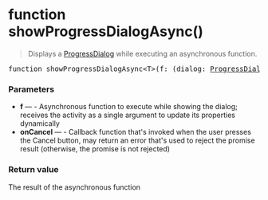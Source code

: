 # function showProgressDialogAsync()

> Displays a [ProgressDialog](ProgressDialog.md) while executing an asynchronous function.

<pre class="docgen_signature">function showProgressDialogAsync&lt;T&gt;(f: (dialog: <a href="ProgressDialog.md">ProgressDialog</a>) =&gt; Promise&lt;T&gt;, onCancel?: () =&gt; Error | <b>undefined</b> | <b>void</b>): Promise&lt;T&gt;;</pre>

### Parameters

- **f** — - Asynchronous function to execute while showing the dialog; receives the activity as a single argument to update its properties dynamically
- **onCancel** — - Callback function that's invoked when the user presses the Cancel button, may return an error that's used to reject the promise result (otherwise, the promise is not rejected)

### Return value

The result of the asynchronous function